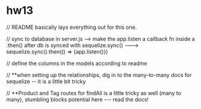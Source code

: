 # hw13
 
// README basically lays everything out for this one.

// sync to database in server.js --> make the app.listen a callback fn inside a .then() after db is synced with sequelize.sync() ---> sequelize.sync().then(() => {app.listen()})

// define the columns in the models according to readme

// **when setting up the relationships, dig in to the many-to-many docs for sequelize -- it is a little bit tricky

// **Product and Tag routes for findAll is a little tricky as well (many to many), stumbling blocks potential here --- read the docs!